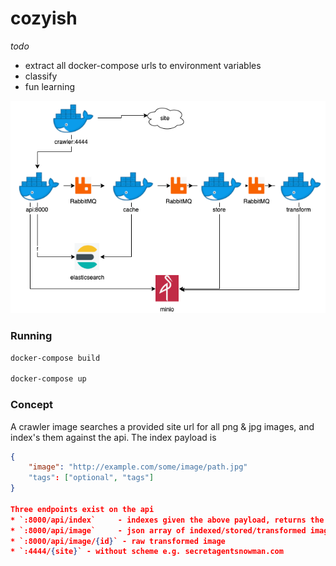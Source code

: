 # cozyish

_todo_
* extract all docker-compose urls to environment variables
* classify
* fun learning

![](cozyish.png)


### Running
```bash
docker-compose build

docker-compose up
```

### Concept

A crawler image searches a provided site url for all png & jpg images, and index's them against the api.  The index payload is 
```json
{
    "image": "http://example.com/some/image/path.jpg"
    "tags": ["optional", "tags"]
}

Three endpoints exist on the api
* `:8000/api/index`     - indexes given the above payload, returns the payload + a generated id field.
* `:8000/api/image`     - json array of indexed/stored/transformed images
* `:8000/api/image/{id}` - raw transformed image
* `:4444/{site}` - without scheme e.g. secretagentsnowman.com


